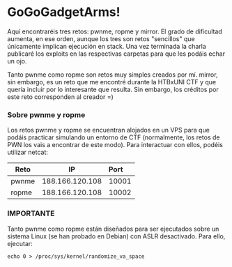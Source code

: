 # GoGoGadgetArms!
Aquí encontraréis tres retos: pwnme, ropme y mirror. El grado de dificultad aumenta, en ese orden, aunque los tres son retos "sencillos" que únicamente implican ejecución en stack.
Una vez terminada la charla publicaré los exploits en las respectivas carpetas para que les podáis echar un ojo.

Tanto pwnme como ropme son retos muy simples creados por mí. mirror, sin embargo, es un reto que me encontré durante la HTBxUNI CTF
 y que quería incluir por lo interesante que resulta. Sin embargo, los créditos por este reto corresponden al creador =)
 
### Sobre pwnme y ropme
Los retos pwnme y ropme se encuentran alojados en un VPS para que podáis practicar simulando un entorno de CTF (normalmente, los retos de PWN los vais a encontrar de este modo). Para interactuar con ellos, podéis utilizar netcat:

Reto           | IP              | Port         |        
-------------  | :-------------: |:-------------|
pwnme          | 188.166.120.108 | 10001        |
ropme          | 188.166.120.108 | 10002        |

### IMPORTANTE
Tanto pwnme como ropme están diseñados para ser ejecutados sobre un sistema Linux (se han probado en Debian) con ASLR desactivado. Para ello, ejecutar:
```
echo 0 > /proc/sys/kernel/randomize_va_space
```
